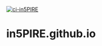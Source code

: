 [![ci-in5PIRE](https://github.com/ICS-414-In5PIRE/in5PIRE-code/actions/workflows/ci.yml/badge.svg)](https://github.com/ICS-414-In5PIRE/in5PIRE-code/actions/workflows/ci.yml)

# in5PIRE.github.io
